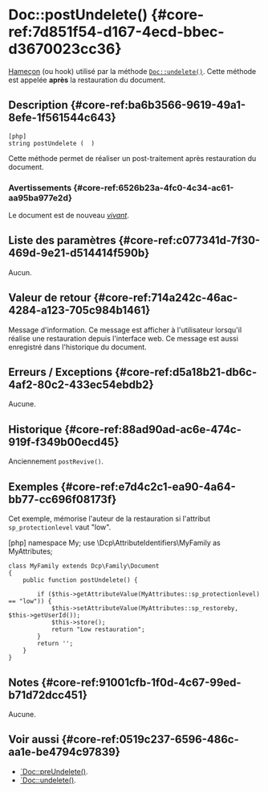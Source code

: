 # Doc::postUndelete() {#core-ref:7d851f54-d167-4ecd-bbec-d3670023cc36}

<div class="short-description" markdown="1">  

[Hameçon][hook] (ou hook) utilisé par la méthode [`Doc::undelete()`][undelete].
Cette méthode est appelée **après** la restauration du document.

</div>


## Description {#core-ref:ba6b3566-9619-49a1-8efe-1f561544c643}

    [php]
    string postUndelete (  )

Cette méthode permet de réaliser un post-traitement après restauration du
document.

### Avertissements {#core-ref:6526b23a-4fc0-4c34-ac61-aa95ba977e2d}

Le document est de nouveau [*vivant*][isalive].

## Liste des paramètres {#core-ref:c077341d-7f30-469d-9e21-d514414f590b}

Aucun.

## Valeur de retour {#core-ref:714a242c-46ac-4284-a123-705c984b1461}

Message d'information. Ce message est afficher à l'utilisateur lorsqu'il réalise
une restauration depuis l'interface web. Ce message est aussi enregistré dans
l'historique du document.

## Erreurs / Exceptions {#core-ref:d5a18b21-db6c-4af2-80c2-433ec54ebdb2}

Aucune.

## Historique {#core-ref:88ad90ad-ac6e-474c-919f-f349b00ecd45}

Anciennement `postRevive()`.

## Exemples {#core-ref:e7d4c2c1-ea90-4a64-bb77-cc696f08173f}

Cet exemple, mémorise l'auteur de la restauration si l'attribut
`sp_protectionlevel` vaut "low".

   [php]
    namespace My;
    use \Dcp\AttributeIdentifiers\MyFamily as MyAttributes;
    
    class MyFamily extends Dcp\Family\Document
    {
        public function postUndelete() {
            
            if ($this->getAttributeValue(MyAttributes::sp_protectionlevel) == "low")) {
                $this->setAttributeValue(MyAttributes::sp_restoreby, $this->getUserId());
                $this->store();
                return "Low restauration";
            }
            return '';
        }
    }

## Notes {#core-ref:91001cfb-1f0d-4c67-99ed-b71d72dcc451}

Aucune.

## Voir aussi {#core-ref:0519c237-6596-486c-aa1e-be4794c97839}

*   [`Doc::preUndelete()][docpreundelete].
*   [`Doc::undelete()][undelete].

<!-- links -->
[docstore]:         #core-ref:b8540d13-ece6-4e9e-9b72-6a56bca9da12
[docpostcreated]:   #core-ref:b8f80e6b-a374-4bf4-bc76-47290cd69c45 "Hameçon Doc::postCreated()"
[docpoststore]:     #core-ref:99520a31-0aef-4bc6-b20a-114737059d17 "Hameçon Doc::postStore()"
[docprestore]:      #core-ref:3517da95-82fe-4adb-8bc4-ef49ca55edb0 "Hameçon Doc::preStore()"
[docprecreated]:    #core-ref:e85aa9d4-5e62-4a60-9d1c-f60433301747 "Hameçon Doc::preCreated()"
[docprerefresh]:    #core-ref:580d6be1-6b6a-439b-abd7-34b26cfaf2e5 "Hameçon Doc::preRefresh()"
[docpostrefresh]:   #core-ref:9352c534-3691-41e3-b293-599db8e9a4fd "Hameçon Doc::postRefresh()"
[docpreimport]:     #core-ref:adb6ba8b-15c4-42d3-97dc-1da16c2112ae "Hameçon Doc::preImport()"
[docpostimport]:    #core-ref:9de7e922-150a-416b-b846-b6e195bf0921 "Hameçon Doc::postImport()"
[docpreundelete]:   #core-ref:6ec8e3bc-90d2-4577-9152-a1a1f9341751  "Hameçon Doc::preUndelete()"
[docpostundelete]:  #core-ref:7d851f54-d167-4ecd-bbec-d3670023cc36  "Hameçon Doc::postUndelete()"
[undelete]:         #core-ref:e48b02c7-c684-4f71-a731-ac92064d13ae
[isalive]:          #core-ref:b791d14e-800a-4b3b-bee7-41e271a8087e
[hook]:             http://fr.wikipedia.org/wiki/Hook_(informatique) "Définition de Hook sur wikipedia"
